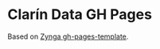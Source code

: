 # Clarín Data GH Pages

Based on [Zynga gh-pages-template](http://zynga.github.com/gh-pages-template/).
